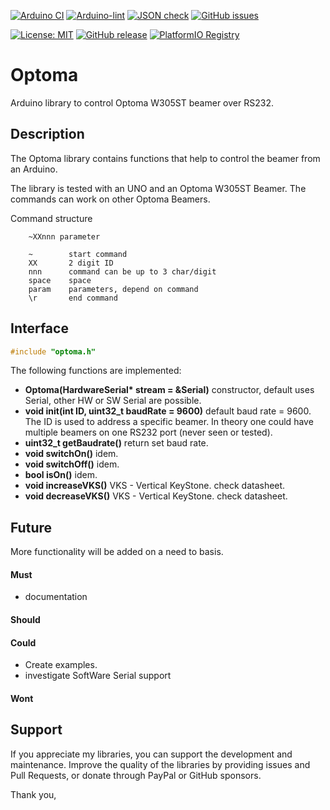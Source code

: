 
[![Arduino CI](https://github.com/RobTillaart/Optoma/workflows/Arduino%20CI/badge.svg)](https://github.com/marketplace/actions/arduino_ci)
[![Arduino-lint](https://github.com/RobTillaart/Optoma/actions/workflows/arduino-lint.yml/badge.svg)](https://github.com/RobTillaart/Optoma/actions/workflows/arduino-lint.yml)
[![JSON check](https://github.com/RobTillaart/Optoma/actions/workflows/jsoncheck.yml/badge.svg)](https://github.com/RobTillaart/Optoma/actions/workflows/jsoncheck.yml)
[![GitHub issues](https://img.shields.io/github/issues/RobTillaart/Optoma.svg)](https://github.com/RobTillaart/Optoma/issues)

[![License: MIT](https://img.shields.io/badge/license-MIT-green.svg)](https://github.com/RobTillaart/Optoma/blob/master/LICENSE)
[![GitHub release](https://img.shields.io/github/release/RobTillaart/Optoma.svg?maxAge=3600)](https://github.com/RobTillaart/Optoma/releases)
[![PlatformIO Registry](https://badges.registry.platformio.org/packages/robtillaart/library/Optoma.svg)](https://registry.platformio.org/libraries/robtillaart/Optoma)


# Optoma

Arduino library to control Optoma W305ST beamer over RS232.


## Description

The Optoma library contains functions that help to control 
the beamer from an Arduino. 

The library is tested with an UNO and an Optoma W305ST Beamer. 
The commands can work on other Optoma Beamers.

Command structure
```
    ~XXnnn parameter

    ~        start command
    XX       2 digit ID
    nnn      command can be up to 3 char/digit
    space    space
    param    parameters, depend on command
    \r       end command
```


## Interface

```cpp
#include "optoma.h"
```

The following functions are implemented:

- **Optoma(HardwareSerial\* stream = &Serial)** constructor, default uses Serial, 
other HW or SW Serial are possible.
- **void init(int ID, uint32_t baudRate = 9600)** default baud rate = 9600.  
The ID is used to address a specific beamer.
In theory one could have multiple beamers on one RS232 port (never seen or tested).
- **uint32_t getBaudrate()** return set baud rate.
- **void switchOn()** idem.
- **void switchOff()** idem.
- **bool isOn()** idem.
- **void increaseVKS()** VKS - Vertical KeyStone. check datasheet.
- **void decreaseVKS()** VKS - Vertical KeyStone. check datasheet.


## Future

More functionality will be added on a need to basis.

#### Must

- documentation

#### Should

#### Could

- Create examples.
- investigate SoftWare Serial support

#### Wont


## Support

If you appreciate my libraries, you can support the development and maintenance.
Improve the quality of the libraries by providing issues and Pull Requests, or
donate through PayPal or GitHub sponsors.

Thank you,

